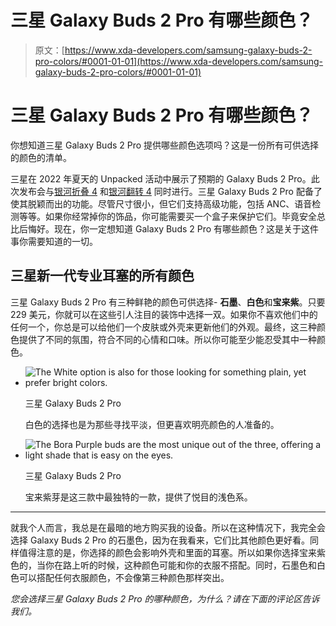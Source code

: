 # 三星 Galaxy Buds 2 Pro 有哪些颜色？

> 原文：[https://www.xda-developers.com/samsung-galaxy-buds-2-pro-colors/#0001-01-01](https://www.xda-developers.com/samsung-galaxy-buds-2-pro-colors/#0001-01-01)

# 三星 Galaxy Buds 2 Pro 有哪些颜色？

你想知道三星 Galaxy Buds 2 Pro 提供哪些颜色选项吗？这是一份所有可供选择的颜色的清单。

三星在 2022 年夏天的 Unpacked 活动中展示了预期的 Galaxy Buds 2 Pro。此次发布会与[银河折叠 4](https://www.xda-developers.com/samsung-galaxy-z-fold-4-hands-on/) 和[银河翻转 4](https://www.xda-developers.com/samsung-galaxy-z-flip-4-hands-on/) 同时进行。三星 Galaxy Buds 2 Pro 配备了使其脱颖而出的功能。尽管尺寸很小，但它们支持高级功能，包括 ANC、语音检测等等。如果你经常掉你的饰品，你可能需要买一个盒子来保护它们。毕竟安全总比后悔好。现在，你一定想知道 Galaxy Buds 2 Pro 有哪些颜色？这是关于这件事你需要知道的一切。

## 三星新一代专业耳塞的所有颜色

三星 Galaxy Buds 2 Pro 有三种鲜艳的颜色可供选择- **石墨**、**白色**和**宝来紫**。只要 229 美元，你就可以在这些引人注目的装饰中选择一双。如果你不喜欢他们中的任何一个，你总是可以给他们一个皮肤或外壳来更新他们的外观。最终，这三种颜色提供了不同的氛围，符合不同的心情和口味。所以你可能至少能忍受其中一种颜色。

*   <picture>![The White option is also for those looking for something plain, yet prefer bright colors.](../Images/b3fc895cf93c98ad1d5d89e9f312cf3a.png)</picture>

    三星 Galaxy Buds 2 Pro

    白色的选择也是为那些寻找平淡，但更喜欢明亮颜色的人准备的。

*   <picture>![The Bora Purple buds are the most unique out of the three, offering a light shade that is easy on the eyes.](../Images/cb332f3ea59dd71025dfdf2617c85122.png)</picture>

    三星 Galaxy Buds 2 Pro

    宝来紫芽是这三款中最独特的一款，提供了悦目的浅色系。

* * *

就我个人而言，我总是在最暗的地方购买我的设备。所以在这种情况下，我完全会选择 Galaxy Buds 2 Pro 的石墨色，因为在我看来，它们比其他颜色更好看。同样值得注意的是，你选择的颜色会影响外壳和里面的耳塞。所以如果你选择宝来紫色的，当你在路上听的时候，这种颜色可能和你的衣服不搭配。同时，石墨色和白色可以搭配任何衣服颜色，不会像第三种颜色那样突出。

*您会选择三星 Galaxy Buds 2 Pro 的哪种颜色，为什么？请在下面的评论区告诉我们。*